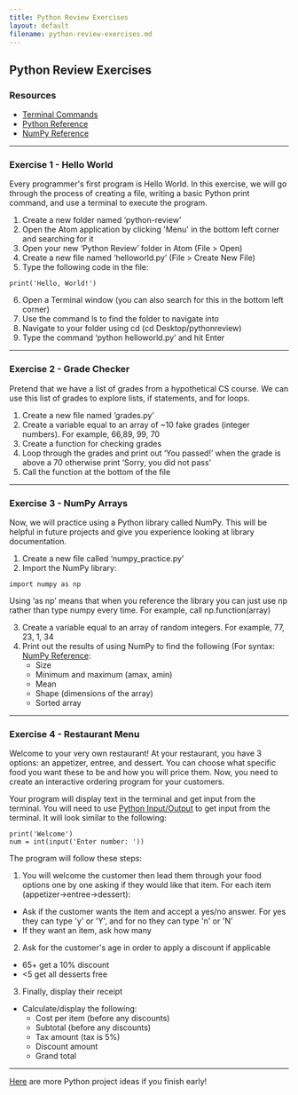 ```yaml
---
title: Python Review Exercises
layout: default
filename: python-review-exercises.md
--- 
```


## Python Review Exercises

### Resources
- [Terminal Commands](https://www.guru99.com/linux-commands-cheat-sheet.html)
- [Python Reference](https://www.w3schools.com/python/)
- [NumPy Reference](https://www.w3schools.com/python/numpy/numpy_intro.asp)


***
### Exercise 1 - Hello World

Every programmer's first program is Hello World. In this exercise, we will go through the process of creating a file, writing a basic Python print command, and use a terminal to execute the program.

1. Create a new folder named ‘python-review’
2. Open the Atom application by clicking 'Menu' in the bottom left corner and searching for it
3. Open your new ‘Python Review’ folder in Atom (File > Open)
4. Create a new file named ‘helloworld.py’ (File > Create New File)
5. Type the following code in the file:
```
print('Hello, World!')
```
6. Open a Terminal window (you can also search for this in the bottom left corner)
7. Use the command ls to find the folder to navigate into
8. Navigate to your folder using cd (cd Desktop/pythonreview)
9. Type the command ‘python helloworld.py’ and hit Enter

***
### Exercise 2 - Grade Checker

Pretend that we have a list of grades from a hypothetical CS course. We can use this list of grades to explore lists, if statements, and for loops.

1. Create a new file named ‘grades.py’
2. Create a variable equal to an array of ~10 fake grades (integer numbers). For example, 66,89, 99, 70
3. Create a function for checking grades
4. Loop through the grades and print out ‘You passed!’ when the grade is above a 70 otherwise print ‘Sorry, you did not pass’
5. Call the function at the bottom of the file

***
### Exercise 3 - NumPy Arrays

Now, we will practice using a Python library called NumPy. This will be helpful in future projects and give you experience looking at library documentation.

1. Create a new file called ‘numpy_practice.py’
2. Import the NumPy library:
```
import numpy as np
```
Using ‘as np’ means that when you reference the library you can just use np rather than type numpy every time. For example, call np.function(array)

3. Create a variable equal to an array of random integers. For example, 77, 23, 1, 34
4. Print out the results of using NumPy to find the following (For syntax: [NumPy Reference](https://numpy.org/doc/stable/reference/routines.math.html):
    - Size
    - Minimum and maximum (amax, amin)
    - Mean
    - Shape (dimensions of the array)
    - Sorted array

***
### Exercise 4 - Restaurant Menu

Welcome to your very own restaurant! At your restaurant, you have 3 options: an appetizer, entree, and dessert.  You can choose what specific food you want these to be and how you will price them. Now, you need to create an interactive ordering program for your customers.

Your program will display text in the terminal and get input from the terminal. You will need to use [Python Input/Output](https://www.geeksforgeeks.org/taking-input-from-console-in-python/) to get input from the terminal. It will look similar to the following:
```
print('Welcome')
num = int(input('Enter number: '))
```

The program will follow these steps:
1. You will welcome the customer then lead them through your food options one by one asking if they would like that item. For each item (appetizer->entree->dessert):
- Ask if the customer wants the item and accept a yes/no answer. For yes they can type 'y' or 'Y', and for no they can type 'n' or 'N' 
- If they want an item, ask how many
2. Ask for the customer's age in order to apply a discount if applicable
- 65+ get a 10% discount
- <5 get all desserts free
3. Finally, display their receipt
- Calculate/display the following:
    - Cost per item (before any discounts)
    - Subtotal (before any discounts)
    - Tax amount (tax is 5%)
    - Discount amount
    - Grand total

***

[Here](https://www.geeksforgeeks.org/python-projects-beginner-to-advanced/) are more Python project ideas if you finish early!

